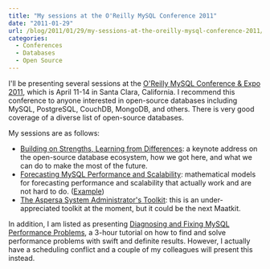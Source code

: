 ```yaml
---
title: "My sessions at the O'Reilly MySQL Conference 2011"
date: "2011-01-29"
url: /blog/2011/01/29/my-sessions-at-the-oreilly-mysql-conference-2011/
categories:
  - Conferences
  - Databases
  - Open Source
---
```

I'll be presenting several sessions at the [O'Reilly MySQL Conference & Expo 2011][1], which is April 11-14 in Santa Clara, California. I recommend this conference to anyone interested in open-source databases including MySQL, PostgreSQL, CouchDB, MongoDB, and others. There is very good coverage of a diverse list of open-source databases.

My sessions are as follows:

*   [Building on Strengths, Learning from Differences][2]: a keynote address on the open-source database ecosystem, how we got here, and what we can do to make the most of the future.
*   [Forecasting MySQL Performance and Scalability][3]: mathematical models for forecasting performance and scalability that actually work and are not hard to do. ([Example][4])
*   [The Aspersa System Administrator's Toolkit][5]: this is an under-appreciated toolkit at the moment, but it could be the next Maatkit.

In addition, I am listed as presenting [Diagnosing and Fixing MySQL Performance Problems][6], a 3-hour tutorial on how to find and solve performance problems with swift and definite results. However, I actually have a scheduling conflict and a couple of my colleagues will present this instead.

 [1]: http://en.oreilly.com/mysql2011/
 [2]: http://en.oreilly.com/mysql2011/public/schedule/detail/17808
 [3]: http://en.oreilly.com/mysql2011/public/schedule/detail/17153
 [4]: http://www.mysqlperformanceblog.com/2011/01/26/modeling-innodb-scalability-on-multi-core-servers/
 [5]: http://en.oreilly.com/mysql2011/public/schedule/detail/17129
 [6]: http://en.oreilly.com/mysql2011/public/schedule/detail/17142
